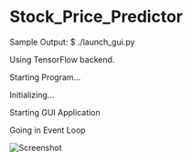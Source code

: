 # Stock_Price_Predictor

Sample Output:
  $ ./launch_gui.py
  
  Using TensorFlow backend. 
  
  Starting Program...
  
  Initializing...
  
  Starting GUI Application
  
  Going in Event Loop
  

![Screenshot](https://github.com/rajatsachdeva/Stock_Price_Predictor/tree/master/screen_grabs/first.jpg)
